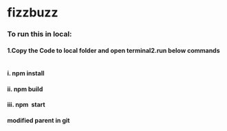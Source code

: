 # fizzbuzz

### To run this in local:
#### 1.Copy the Code to local folder and open terminal2.run below commands     
#### i. npm install    
#### ii. npm build   
#### iii. npm  start   


#### modified parent in git
